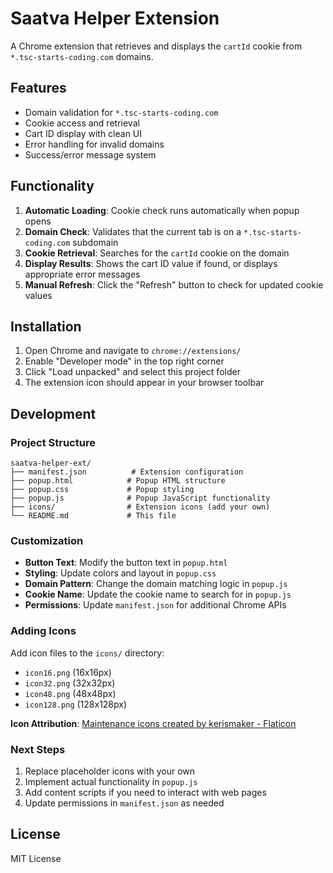 # Saatva Helper Extension

A Chrome extension that retrieves and displays the `cartId` cookie from `*.tsc-starts-coding.com` domains.

## Features

- Domain validation for `*.tsc-starts-coding.com`
- Cookie access and retrieval
- Cart ID display with clean UI
- Error handling for invalid domains
- Success/error message system

## Functionality

1. **Automatic Loading**: Cookie check runs automatically when popup opens
2. **Domain Check**: Validates that the current tab is on a `*.tsc-starts-coding.com` subdomain
3. **Cookie Retrieval**: Searches for the `cartId` cookie on the domain
4. **Display Results**: Shows the cart ID value if found, or displays appropriate error messages
5. **Manual Refresh**: Click the "Refresh" button to check for updated cookie values

## Installation

1. Open Chrome and navigate to `chrome://extensions/`
2. Enable "Developer mode" in the top right corner
3. Click "Load unpacked" and select this project folder
4. The extension icon should appear in your browser toolbar

## Development

### Project Structure

```
saatva-helper-ext/
├── manifest.json          # Extension configuration
├── popup.html            # Popup HTML structure
├── popup.css             # Popup styling
├── popup.js              # Popup JavaScript functionality
├── icons/                # Extension icons (add your own)
└── README.md             # This file
```

### Customization

- **Button Text**: Modify the button text in `popup.html`
- **Styling**: Update colors and layout in `popup.css`
- **Domain Pattern**: Change the domain matching logic in `popup.js`
- **Cookie Name**: Update the cookie name to search for in `popup.js`
- **Permissions**: Update `manifest.json` for additional Chrome APIs

### Adding Icons

Add icon files to the `icons/` directory:
- `icon16.png` (16x16px)
- `icon32.png` (32x32px)
- `icon48.png` (48x48px)
- `icon128.png` (128x128px)

**Icon Attribution**: <a href="https://www.flaticon.com/free-icons/maintenance" title="maintenance icons">Maintenance icons created by kerismaker - Flaticon</a>

### Next Steps

1. Replace placeholder icons with your own
2. Implement actual functionality in `popup.js`
3. Add content scripts if you need to interact with web pages
4. Update permissions in `manifest.json` as needed

## License

MIT License
